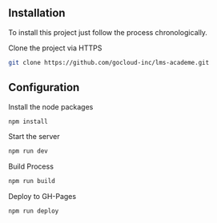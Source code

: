 ## Installation

To install this project just follow the process chronologically.

Clone the project via HTTPS

```bash
git clone https://github.com/gocloud-inc/lms-academe.git
```
## Configuration

Install the node packages

```bash
npm install
```

Start the server 

```bash
npm run dev
```

Build Process

```bash
npm run build
```

Deploy to GH-Pages

```bash
npm run deploy
```